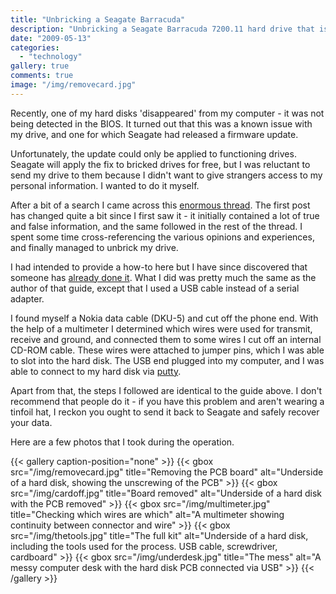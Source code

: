 ```yaml
---
title: "Unbricking a Seagate Barracuda"
description: "Unbricking a Seagate Barracuda 7200.11 hard drive that is afflicted with the BSY firmware error."
date: "2009-05-13"
categories: 
  - "technology"
gallery: true
comments: true
image: "/img/removecard.jpg"
---
```


Recently, one of my hard disks 'disappeared' from my computer - it was not being detected in the BIOS. It turned out that this was a known issue with my drive, and one for which Seagate had released a firmware update.

Unfortunately, the update could only be applied to functioning drives. Seagate will apply the fix to bricked drives for free, but I was reluctant to send my drive to them because I didn't want to give strangers access to my personal information. I wanted to do it myself.

After a bit of a search I came across this [enormous thread](//www.msfn.org/board/index.php?showtopic=128807). The first post has changed quite a bit since I first saw it - it initially contained a lot of true and false information, and the same followed in the rest of the thread. I spent some time cross-referencing the various opinions and experiences, and finally managed to unbrick my drive.

I had intended to provide a how-to here but I have since discovered that someone has [already done it](//sites.google.com/site/seagatefix/Home). What I did was pretty much the same as the author of that guide, except that I used a USB cable instead of a serial adapter.

I found myself a Nokia data cable (DKU-5) and cut off the phone end. With the help of a multimeter I determined which wires were used for transmit, receive and ground, and connected them to some wires I cut off an internal CD-ROM cable. These wires were attached to jumper pins, which I was able to slot into the hard disk. The USB end plugged into my computer, and I was able to connect to my hard disk via [putty](//www.chiark.greenend.org.uk/~sgtatham/putty/).

Apart from that, the steps I followed are identical to the guide above. I don't recommend that people do it - if you have this problem and aren't wearing a tinfoil hat, I reckon you ought to send it back to Seagate and safely recover your data.

Here are a few photos that I took during the operation.

{{< gallery caption-position="none" >}}
  {{< gbox src="/img/removecard.jpg" title="Removing the PCB board" alt="Underside of a hard disk, showing the unscrewing of the PCB" >}}
  {{< gbox src="/img/cardoff.jpg" title="Board removed" alt="Underside of a hard disk with the PCB removed" >}}
  {{< gbox src="/img/multimeter.jpg" title="Checking which wires are which" alt="A multimeter showing continuity between connector and wire" >}}
  {{< gbox src="/img/thetools.jpg" title="The full kit" alt="Underside of a hard disk, including the tools used for the process. USB cable, screwdriver, cardboard" >}}
  {{< gbox src="/img/underdesk.jpg" title="The mess" alt="A messy computer desk with the hard disk PCB connected via USB" >}}
{{< /gallery >}}